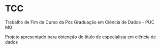 # TCC
Trabalho de Fim de Curso da Pós Graduação em Ciência de Dados - PUC MG

Projeto apresentado para obtenção do título de especialista em ciência de dados


